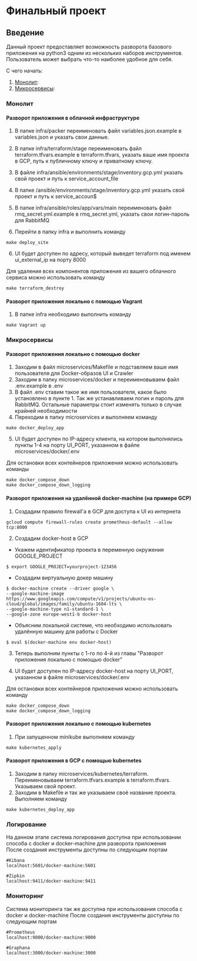 # Финальный проект

## Введение

Данный проект предоставляет возможность разворота базового приложения на python3 одним из нескольких наборов инструментов. Пользователь может выбрать что-то наиболее удобное для себя.

С чего начать:

1. [Монолит](https://github.com/finrerty/finalproject#%D0%BC%D0%BE%D0%BD%D0%BE%D0%BB%D0%B8%D1%82):
2. [Микросервисы](https://github.com/finrerty/finalproject#%D0%BC%D0%B8%D0%BA%D1%80%D0%BE%D1%81%D0%B5%D1%80%D0%B2%D0%B8%D1%81%D1%8B):


### Монолит

#### Разворот приложения в облачной инфраструктуре
1. В папке infra/packer переименовать файл variables.json.example в variables.json и указать свои данные.
2. В папке infra/terraform/stage переименовать файл terraform.tfvars.example в terraform.tfvars, указать ваше имя проекта в GCP, путь к публичному ключу и приватному ключу.
3. В файле infra/ansible/environments/stage/inventory.gcp.yml указать свой проект и путь к service_account_file
4. В папке /ansible/environments/stage/inventory.gcp.yml указать свой проект и путь к service_accoun$
4. В папке infra/ansible/roles/app/vars/main переименовать файл rmq_secret.yml.example в rmq_secret.yml, указать свои логин-пароль для RabbitMQ

5. Перейти в папку infra и выполнить команду
```
make deploy_site
```
6. UI будет доступен по адресу, который выведет terraform под именем ui_external_ip на порту 8000

Для удаления всех компонентов приложения из вашего облачного сервиса можно использовать команду
```
make terraform_destroy
```

#### Разворот приложения локально с помощью Vagrant
1. В папке infra необходимо выполнить команду
```
make Vagrant up
```

### Микросервисы

#### Разворот приложения локально с помощью docker
1. Заходим в файл microservices/Makefile и подставляем ваше имя пользователя для Docker-образов UI и Crawler
2. Заходим в папку microservices/docker и переименовываем файл .env.example в .env
3. В файл .env ставим такое же имя пользователя, какое было установлено в пункте 1. Так же устанавливаем логин и пароль для RabbitMQ. Остальные параметры стоит изменять только в случае крайней необходимости
4. Переходим в папку microservices и выполняем команду
```
make docker_deploy_app
```
5. UI будет доступен по IP-адресу клиента, на котором выполнялись пункты 1-4 на порту UI_PORT, указанном в файле microservices/docker/.env

Для остановки всех контейнеров приложения можно использовать команды
```
make docker_compose_down
make docker_compose_down_logging
```

#### Разворот приложения на удалённой docker-machine (на примере GCP)
1. Создадим правило firewall'а в GCP для доступа к UI из интернета
```
gcloud compute firewall-rules create prometheus-default --allow tcp:8000
```
2. Создадим docker-host в GCP
- Укажем идентификатор проекта в переменную окружения GOOGLE_PROJECT
```
$ export GOOGLE_PROJECT=yourproject-123456
```
- Создадим виртуальную докер машину
```
$ docker-machine create --driver google \
--google-machine-image https://www.googleapis.com/compute/v1/projects/ubuntu-os-cloud/global/images/family/ubuntu-1604-lts \
--google-machine-type n1-standard-1 \
--google-zone europe-west1-b docker-host
```

- Объясним локальной системе, что необходимо использовать удалённую машину для работы с Docker
```
$ eval $(docker-machine env docker-host)
```

3. Теперь выполним пункты с 1-го по 4-й из главы "Разворот приложения локально с помощью docker"

4. UI будет доступен по IP-адресу docker-host на порту UI_PORT, указанном в файле microservices/docker/.env

Для остановки всех контейнеров приложения можно использовать команду
```
make docker_compose_down
make docker_compose_down_logging
```

#### Разворот приложения локально с помощью kubernetes
1. При запущенном minikube выполняем команду
```
make kubernetes_apply
```

#### Разворот приложения в GCP с помощью kubernetes
1. Заходим в папку microservices/kubernetes/terraform. Переименовываем terraform.tfvars.example в terraform.tfvars. Указываем свой проект.
2. Заходим в Makefile и так же указываем своё название проекта. Выполняем команду
```
make kubernetes_deploy_app
```

### Логирование

На данном этапе система логирования доступна при использовании способа с docker и docker-machine для разворота приложения  
После создания инструменты доступны по следующим портам
```
#Kibana
localhost:5601/docker-machine:5601

#Zipkin
localhost:9411/docker-machine:9411
```

### Мониторинг

Система мониторинга так же доступна при использования способа с docker и docker-machine
После создания инструменты доступны по следующим портам
```
#Prometheus
localhost:9000/docker-machine:9000

#Graphana
localhost:3000/docker-machine:3000
```
